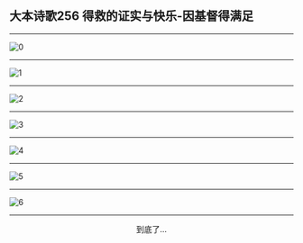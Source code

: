 
## 大本诗歌256 得救的证实与快乐-因基督得满足
        
<div id="aplayer0"></div>

---

<img alt="0" data-original="/data/d0255/0.png">

---

<img alt="1" data-original="/data/d0255/1.png">

---

<img alt="2" data-original="/data/d0255/2.png">

---

<img alt="3" data-original="/data/d0255/3.png">

---

<img alt="4" data-original="/data/d0255/4.png">

---

<img alt="5" data-original="/data/d0255/5.png">

---

<img alt="6" data-original="/data/d0255/6.png">

---

<p style="text-align: center">到底了...</p>

<script src="/js/dist-view.js"></script>

<script>
MAIN.id = 'd0255';
        
const ap0 = new APlayer({
    container: document.getElementById('aplayer0'),
    volume: 1,
    loop: 'none',
    preload: 'none',
    audio: [{
        name: '大本诗歌256.mp3',
        artist: '大本诗歌',
        url: 'https://res.wx.qq.com/voice/getvoice?mediaid=MzI0NTk3MDM5M18yMjQ3NDkwNzAx',
        cover: '/favicon'
    }]
});
</script>
